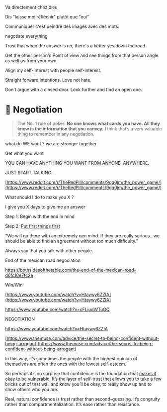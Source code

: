 Va directement chez dieu

Dis "laisse moi réfléchir" plutôt que "oui"

Communiquer c'est peindre des images avec des mots.

negotiate everything

Trust that when the answer is no, there's a better yes down the road.

Get the other person's Point of view and see things from that person angle as well as from your own.

Align my self-interest with people self-interest.

Straight forward intentions. Love not hate.

Don't argue with a closed door. Look further and find an open one.

:muscle: Negotiation
===

> The No. 1 rule of poker: 
**No one knows what cards you have. 
All they know is the information that you convey.**
I think that’s a very valuable thing to remember in any negotiation.

what do WE want ? we are stronger together

Get what you want

YOU CAN HAVE ANYTHING YOU WANT FROM ANYONE, ANYWHERE.

JUST START TALKING.

[https://www.reddit.com/r/TheRedPill/comments/9gq0jm/the_power_game/](https://www.reddit.com/r/TheRedPill/comments/9gq0jm/the_power_game/)

What should I do to make you X ?

I give you X days to give me an answer

Step 1: Begin with the end in mind

Step 2: [Put first things first](http://www.amazon.com/First-Things-Stephen-R-Covey/dp/0684802031/ref=tmm_pap_swatch_0?_encoding=UTF8&sr=&qid=)

"We will go there with an extremely oen mind. If they are really serious...we should be able to find an agreement without too much difficulty."

Always say that you talk with other people.

End of the mexican road negociation

https://bothsidesofthetable.com/the-end-of-the-mexican-road-d6fc10e7fc2e

Win/Win

[https://www.youtube.com/watch?v=Htaywy6ZZIA](https://www.youtube.com/watch?v=Htaywy6ZZIA)

https://www.youtube.com/watch?v=cFLjudWTuGQ

NEGOTIATION

https://www.youtube.com/watch?v=Htaywy6ZZIA

[https://www.themuse.com/advice/the-secret-to-being-confident-without-being-arrogant](https://www.themuse.com/advice/the-secret-to-being-confident-without-being-arrogant)

In this way, it’s sometimes the people with the highest opinion of themselves are often the ones with the lowest self-esteem.

So perhaps it’s no surprise that confidence is the foundation that [makes it okay to be vulnerable](https://www.themuse.com/advice/how-i-turned-vulnerability-into-career-success). It’s the layer of self-trust that allows you to take a few bricks out of that wall and know you’ll be okay, to really show up and to show others who you are.

Real, natural confidence is trust rather than second-guessing. It’s congruity rather than compartmentalization. It’s ease rather than resistance.